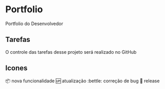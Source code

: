 # Portfolio
Portfolio do Desenvolvedor

## Tarefas

O controle das tarefas desse projeto será realizado no GitHub

## Icones
:package: nova funcionalidade
:up: atualização
:bettle: correção de bug
:checkered_flag: release